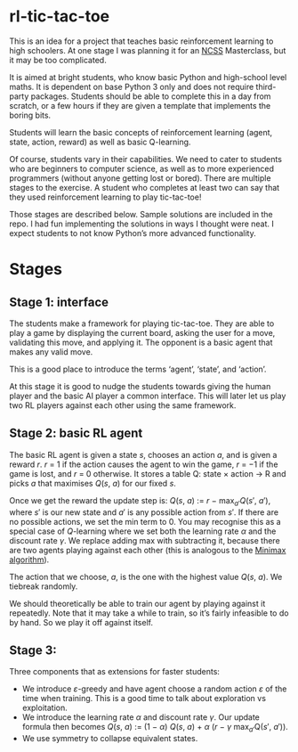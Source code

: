 # rl-tic-tac-toe

This is an idea for a project that teaches basic reinforcement learning to high schoolers. At one stage I was planning it for an [NCSS](https://ncss.edu.au/summer-school) Masterclass, but it may be too complicated.

It is aimed at bright students, who know basic Python and high-school level maths. It is dependent on base Python 3 only and does not require third-party packages. Students should be able to complete this in a day from scratch, or a few hours if they are given a template that implements the boring bits.

Students will learn the basic concepts of reinforcement learning (agent, state, action, reward) as well as basic Q-learning.

Of course, students vary in their capabilities. We need to cater to students who are beginners to computer science, as well as to more experienced programmers (without anyone getting lost or bored). There are multiple stages to the exercise. A student who completes at least two can say that they used reinforcement learning to play tic-tac-toe!

Those stages are described below. Sample solutions are included in the repo. I had fun implementing the solutions in ways I thought were neat. I expect students to not know Python&rsquo;s more advanced functionality.

# Stages

## Stage 1: interface
The students make a framework for playing tic-tac-toe. They are able to play a game by displaying the current board, asking the user for a move, validating this move, and applying it. The opponent is a basic agent that makes any valid move.

This is a good place to introduce the terms &lsquo;agent&rsquo;, &lsquo;state&rsquo;, and &lsquo;action&rsquo;.

At this stage it is good to nudge the students towards giving the human player and the basic AI player a common interface. This will later let us play two RL players against each other using the same framework.

## Stage 2: basic RL agent
The basic RL agent is given a state _s_, chooses an action _a_, and is given a reward _r_. _r_ = 1 if the action causes the agent to win the game, _r_ = &minus;1 if the game is lost, and _r_ = 0 otherwise. It stores a table Q: state &times; action &rarr; R and picks _a_ that maximises _Q_(_s_, _a_) for our fixed _s_.

Once we get the reward the update step is:
_Q_(_s_, _a_) := _r_ &minus; max<sub>_a_&prime;</sub>_Q_(_s_&prime;, _a_&prime;), where _s_&prime; is our new state and _a_&prime; is any possible action from _s_&prime;. If there are no possible actions, we set the min term to 0. You may recognise this as a special case of _Q_-learning where we set both the learning rate _&alpha;_ and the discount rate _&gamma;_. We replace adding max with subtracting it, because there are two agents playing against each other (this is analogous to the [Minimax algorithm](https://en.wikipedia.org/wiki/Minimax)).

The action that we choose, _a_, is the one with the highest value _Q_(_s_, _a_). We tiebreak randomly.

We should theoretically be able to train our agent by playing against it repeatedly. Note that it may take a while to train, so it&rsquo;s fairly infeasible to do by hand. So we play it off against itself.

## Stage 3:
Three components that as extensions for faster students:
- We introduce _&epsilon;_-greedy and have agent choose a random action _&epsilon;_ of the time when training. This is a good time to talk about exploration vs exploitation.
- We introduce the learning rate _&alpha;_ and discount rate _&gamma;_. Our update formula then becomes _Q_(_s_, _a_) := (1 &minus; _&alpha;_) _Q_(_s_, _a_) + _&alpha;_ (_r_ &minus; _&gamma;_ max<sub>_a_&prime;</sub>Q(_s_&prime;, _a_&prime;)).
- We use symmetry to collapse equivalent states.
